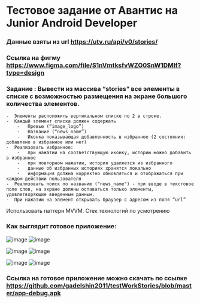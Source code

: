 # Тестовое задание от Авантис на Junior Android Developer
### Данные взяты из  url https://utv.ru/api/v0/stories/
### Ссылка на фигму  https://www.figma.com/file/S1nVmtksfvWZO0SnW1DMIf?type=design

### Задание : Вывести из массива “stories” все элементы в списке с возможностью размещения на экране большого количества элементов.<br> 
    -  Элементы расположить вертикальном списке по 2 в строке.
    -  Каждый элемент списка должен содержать
        -   Превью (“image_logo”)
        -   Название (“news_name”)
        -   Иконка показывающая добавленность в избранное (2 состояния: добавлено в избранное или нет)
    -  Реализовать избранное: 
        -   при нажатии на соответствующую иконку, историю можно добавить в избранное 
        -   при повторном нажатии, история удаляется из избранного
        -   данные об избранных историях хранятся локально
        -   информация должна корректно обновляться и отображаться при каждом действии пользователя
    -  Реализовать поиск по названию ("news_name") - при вводе в текстовое поле слов, на экране должны оставаться только элементы, удовлетворяющие введенным данным.
    -  При нажатии на элемент открывать браузер с адресом из поля “url”

Использовать паттерн MVVM. Стек технологий по усмотрению

### Как выглядит готовое приложение: 
![image](https://github.com/gadelshin2011/testWorkStories/assets/79186438/94c2fe1f-9363-4dcb-a9e5-346cfcd63cfb)
![image](https://github.com/gadelshin2011/testWorkStories/assets/79186438/e385b075-e368-4d83-8bfc-b9be7235ea1e)

![image](https://github.com/gadelshin2011/testWorkStories/assets/79186438/dca92d21-b87c-472a-8061-1fecfd979815)
![image](https://github.com/gadelshin2011/testWorkStories/assets/79186438/08ace7e6-9cc8-4c9c-ae25-715e3de5916d)

![image](https://github.com/gadelshin2011/testWorkStories/assets/79186438/f3306ff1-f1fd-4a2d-b8b7-d4925924e80a)
![image](https://github.com/gadelshin2011/testWorkStories/assets/79186438/23ced8cb-6e67-4149-a772-ebac6a11971a)









### Ссылка на готовое приложение можно скачать по ссылке https://github.com/gadelshin2011/testWorkStories/blob/master/app-debug.apk

